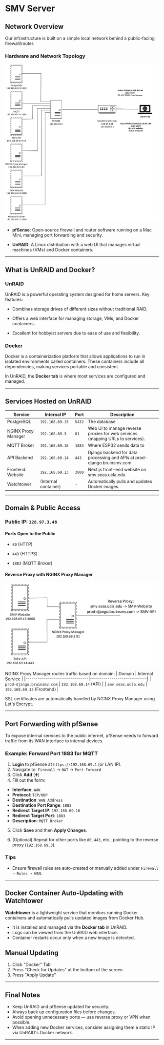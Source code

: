 
# SMV Server
## Network Overview
Our infrastructure is built on a simple local network behind a public-facing firewall/router.
### Hardware and Network Topology
![Figure 1](./img/smv-network-1.png)
-  **pfSense**: Open-source firewall and router software running on a Mac Mini, managing port forwarding and security.

-  **UnRAID**: A  Linux distribution with a web UI that manages virtual machines (VMs) and Docker containers.
---

## What is UnRAID and Docker?

### UnRAID
UnRAID is a powerful operating system designed for home servers. Key features:

- Combines storage drives of different sizes without traditional RAID.

- Offers a web interface for managing storage, VMs, and Docker containers.

- Excellent for hobbyist servers due to ease of use and flexibility.

### Docker
Docker is a containerization platform that allows applications to run in isolated environments called containers. These containers include all dependencies, making services portable and consistent.

In UnRAID, the **Docker tab** is where most services are configured and managed.

---

## Services Hosted on UnRAID

| Service | Internal IP | Port | Description |
|----------------------|-----------------------|----------|---------------------------------------------------|
| PostgreSQL | `192.168.69.15` | `5432` | The database |
| NGINX Proxy Manager | `192.168.69.3` | `81` | Web UI to manage reverse proxies for web services (mapping URLs to services).|
| MQTT Broker | `192.168.69.16` | `1883` | Where ESP32 sends data to |
| API Backend | `192.168.69.14` | `443` | Django backend for data processing and APIs at prod-django.bruinsmv.com |
| Frontend Website | `192.168.69.13` | `3000` | Next.js front-end website on smv.seas.ucla.edu |
| Watchtower | (Internal container) | - | Automatically pulls and updates Docker images. |

---

## Domain & Public Access
### Public IP: `128.97.3.48`
#### Ports Open to the Public

-  `80` (HTTP)

-  `443` (HTTPS)

-  `1883` (MQTT Broker)

#### Reverse Proxy with NGINX Proxy Manager

  ![Figure 2](./img/smv-network-2.png)

NGINX Proxy Manager routes traffic based on domain:
| Domain | Internal Service |
|--------------------------------|-----------------------------|
| `prod-django.bruinsmv.com` | `192.168.69.14` (API) |
| `smv.seas.ucla.edu` | `192.168.69.13` (Frontend) |

SSL certificates are automatically handled by NGINX Proxy Manager using Let's Encrypt.

---
## Port Forwarding with pfSense
To expose internal services to the public internet, pfSense needs to forward traffic from its WAN interface to internal devices.
### Example: Forward Port 1883 for MQTT
1.  **Login** to pfSense at `https://192.168.69.1` (or LAN IP).
2. Navigate to:
`Firewall` → `NAT` → `Port Forward`
3. Click **Add** (➕)
4. Fill out the form:
-  **Interface**: `WAN`
-  **Protocol**: `TCP/UDP`
-  **Destination**: `WAN Address`
-  **Destination Port Range**: `1883`
-  **Redirect Target IP**: `192.168.69.16`
-  **Redirect Target Port**: `1883`
-  **Description**: `MQTT Broker`
5. Click **Save** and then **Apply Changes**.

6. (Optional) Repeat for other ports like `80`, `443`, etc., pointing to the reverse proxy (`192.168.69.3`).
### Tips

- Ensure firewall rules are auto-created or manually added under `Firewall → Rules → WAN`.
---
##  Docker Container Auto-Updating with Watchtower

**Watchtower** is a lightweight service that monitors running Docker containers and automatically pulls updated images from Docker Hub.  
- It is installed and managed via the **Docker tab** in UnRAID.
- Logs can be viewed from the UnRAID web interface.
- Container restarts occur only when a new image is detected.
## Manual Updating
1. Click "Docker" Tab
2. Press "Check for Updates" at the bottom of the screen
3. Press "Apply Update"

---
## Final Notes

- Keep UnRAID and pfSense updated for security.
- Always back up configuration files before changes.
- Avoid opening unnecessary ports — use reverse proxy or VPN when possible.
- When adding new Docker services, consider assigning them a static IP via UnRAID's Docker network.
---